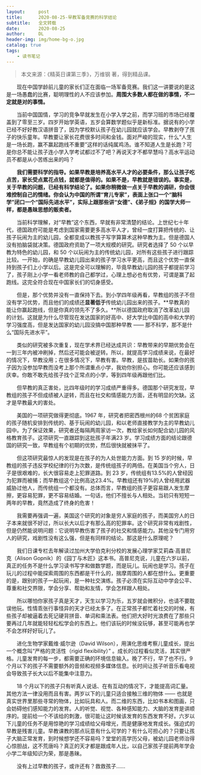 ```yaml
---
layout:     post
title:      2020-08-25-早教军备竞赛的科学结论
subtitle:   全文转载
date:       2020-08-25
author:     DL
header-img: img/home-bg-o.jpg
catalog: true
tags:
    - 读书笔记
---
```


> 本文来源：《精英日课第三季》，万维钢 著，得到精品课。

&emsp;&emsp;现在中国学龄前儿童的家长们正在面临一场军备竞赛。我们这一讲要说的是这是一场愚蠢的比赛，聪明理性的人不应该参加。**周围大多数人都在做的事情，不一定就是对的事情。**

&emsp;&emsp;当前中国国情，学习的竞争早就发生在小学入学之前，而学习班的市场已经覆盖到了零至三岁。四岁开始学英语，五岁会算数学题似乎是新标准。据说有的小学已经不好好教汉语拼音了，因为学校默认孩子在幼儿园就应该学会。早教剥夺了孩子的快乐童年。早教要让家长花费很多时间和金钱。面对严峻的现实，什么“人生是一场长跑，赢不赢起跑线不重要”这样的话纯属鸡汤。谁不知道人生是长跑？可是你总不能让孩子连小学入学考试都过不了吧？再说天才不都早慧吗？高水平运动员不都是从小苦练出来的吗？

&emsp;&emsp;**我们需要科学的指导。**如果早教是培养高水平人才的必要条件，那么让孩子吃点苦，家长受点累花点钱，就都是值得的。如果不是，早教就是错误的。事实是，关于早教的问题，已经有科学结论了。如果你稍微做一点关于早教的调研，你会很难控制自己的情绪。你会认为中国的所谓“育儿专家”，表面上张口一个“脑科学”闭口一个“国际先进水平”，实际上跟那些讲“女德”、《弟子规》的国学大师一样，都是**愚昧思想的贩卖者。**

&emsp;&emsp;当前科学理解，对“早教”这个东西，早就有非常清楚的结论。上世纪七十年代，德国政府可能是考虑到国家需要更多高水平人才，曾经一度打算把传统的、让孩子玩闹为主的幼儿园，全都变成以教孩子写字算算术这种早教为主。但是德国人没有拍脑袋就决策。德国政府资助了一项大规模的研究。研究者选择了 50 个以早教为特色的幼儿园，和 50 个以玩闹为主的传统幼儿园，对所有这些孩子进行跟踪比较。一开始，的确是早教幼儿园出来的孩子学习水平更高，而且这个优势一直保持到孩子们上小学以后。这是完全可以理解的，毕竟早教幼儿园的孩子都提前学习了，孩子刚上小学一看老师教的自己都学过，心理上想必也有优势，可谓是赢了起跑线。这完全符合现在中国家长们的切身感受。

&emsp;&emsp;但是，那个优势并没有一直保持下去。到小学四年级再看，早教组的孩子不但没有学习优势，而且他们的成绩还**显著低于**传统幼儿园出来的孩子。**早教真的能让你赢起跑线，但是你真的领先不了多久。**所以德国政府取消了改革幼儿园的计划。这就是为什么尽管现在发达国家的好高中、好大学比中国的高中和大学的学习强度高，但是发达国家的幼儿园没搞中国那种早教 —— 那不科学，那不是什么“国际先进水平”。

&emsp;&emsp;类似的研究被多次重复，现在学术界已经达成共识：早教带来的早期优势会在一到三年内被冲刷掉，然后还可能会被逆转。所以，就提高学习成绩来说，在最好的情况下，早教没用；在很多情况下，早教有害。早教，是拔苗助长。如果你的孩子因为没参加早教而没考上那个所谓重点小学，我劝你别担心。你可能还应该感到庆幸。你敢不敢先给孩子找个正常点的小学，等到四年级再跟他们比。

&emsp;&emsp;但早教的真正害处，比四年级时的学习成绩严重得多。德国那个研究发现，早教组的孩子不但成绩被人逆转，而且在社交和情感能力方面，还有明显的欠缺。这才是早教最大的害处。

&emsp;&emsp;美国的一项研究做得更彻底。1967 年，研究者把密西根州的68 个贫困家庭的孩子随机安排到传统的、基于玩闹的幼儿园，和以老师直接教学为主的早教幼儿园中。为了保证效果，研究者还每隔两周家访一次，教给家长如何配合幼儿园的风格教育孩子。这项研究一直跟踪到这批孩子年满23 岁。学习成绩方面的结论跟德国的研究一致，早教组有个初期的优势，然后很快就被抹平了。

&emsp;&emsp;但这项研究最惊人的发现是在孩子的为人处世能力方面。到 15 岁的时候，早教组的孩子违反学校纪律的行为次数，是传统组孩子的两倍。在美国当个穷人，日子是很艰难的，长大很容易走上犯罪道路。到 23 岁，传统组有13.5%的人曾经因为犯罪而被捕；而早教组这个比例高达23.4%。早教组还有19%的人曾经用武器威胁过他人，而传统组一个都没有。总体而言，早教组的孩子更容易跟人发生摩擦，更容易犯罪，更不容易结婚。一句话，他们不擅长与人相处。当初只有短短一两年的早教，竟然造成了终身的危害！

&emsp;&emsp;我需要再强调一遍，美国这个研究的对象是穷人家庭的孩子，而美国穷人的日子本来就很不好过，所以长大以后才有那么高的犯罪率。这个研究非常有戏剧性，但是仍然能说明问题：它说明早教伤害了孩子的社交和情感能力。其他没专门用穷人的研究，戏剧性没有这么强，但是有同样的结论。那这是什么原理呢？

&emsp;&emsp;我们日课专栏去年解读过加州大学伯克利分校的发展心理学家艾莉森·高普尼克（Alison Gopnik）的《园丁与木匠》这本书。高普尼克说，儿童在六岁以前，真正的任务不是什么学习读书写字和做数学题，而是玩儿。玩闹也是学习。孩子在玩儿的过程中能探索周围的东西都是干什么的，揣摩周围的人都在想什么。更重要的是，跟别的孩子一起玩闹，是一种社交演练。孩子必须在实际互动中学会公平、尊重和社交界限，学会分享、帮助和友情，学会怎样跟人相处。

&emsp;&emsp;所以哪怕你家孩子真是天才，天生以学习为乐，五岁就会微积分，也请不要耽误他玩。性情乖张行事怪异的天才已经太多了。在正常孩子都忙着社交的时候，有些孩子却被逼着去死记硬背拼音、单词和乘法表。他们把大好时光浪费在了那些只要再过几年就能轻轻松松学会的东西上。他们该玩的时候没玩够，甚至可能再也学不会怎样好好玩儿了。

&emsp;&emsp;进化生物学家戴维·威尔逊（David Wilson），用演化思维考察儿童成长，提出一个概念叫“严格的灵活性（rigid flexibility）” 。成长的过程看似灵活，其实很严格。儿童发育的每一步，都需要正确的环境信息输入。晚了不行，早了也不行。9 个月以下的孩子不需要额外的音频和视频多媒体信息。长时间让孩子听音乐看电视会导致孩子长大以后不能集中注意力。

&emsp;&emsp;18 个月以下的孩子只有听真人说话、在有互动的情况下，才能提高词汇量。其他方法一律没用而且有害。两岁以下的儿童只适合接触三维的物体 —— 也就是真实世界里那些寻常的物体，比如玩具和人。而二维的东西，比如书本和图画，只会妨碍他们感知能力的发育。人的听觉、视觉、各种感知能力、大脑的发育是讲顺序的。提前给一个不该给的刺激，很可能让这时候该发育的东西发育不好。六岁以下儿童的任务不是用惊艳的学习成绩给父母增光，而是健康地发育成长。强迫式的早教是残害儿童。早教课教的那点玩意有什么可学的？有什么可担心的？只要让孩子大脑正常发育，到时候想学还不容易吗？堂堂的高学历父母，被幼儿园老师治得心惊胆战，这不荒唐吗？真正的天才都是跟成年人比，以自己家孩子提前两年学会小学二年级知识为荣，那是愚昧。

&emsp;&emsp;没有上过早教的孩子，或许还有？救救孩子……